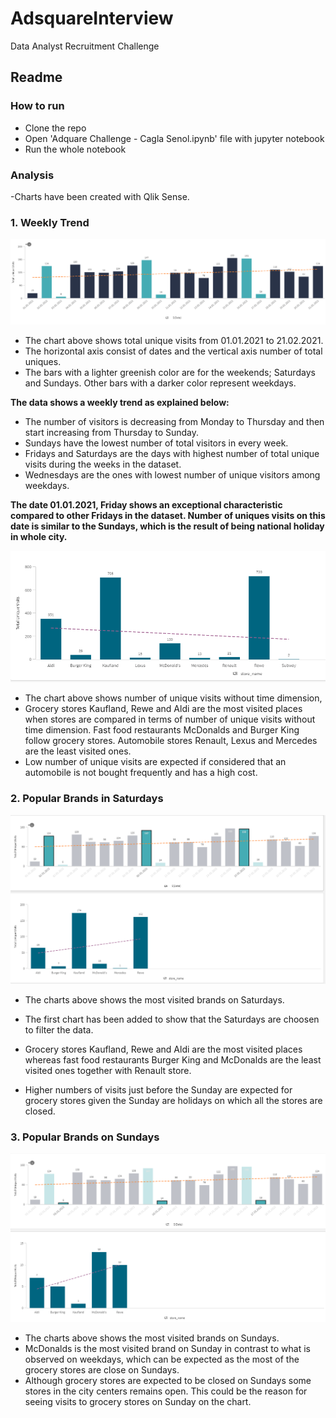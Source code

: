 # AdsquareInterview
Data Analyst Recruitment Challenge

## Readme

### How to run
- Clone the repo
- Open 'Adquare Challenge - Cagla Senol.ipynb' file with jupyter notebook
- Run the whole notebook

### Analysis

-Charts have been created with Qlik Sense.

### 1. Weekly Trend
![Image1](download.png)

- The chart above shows total unique visits from 01.01.2021 to 21.02.2021.
- The horizontal axis consist of dates and the vertical axis number of total uniques.
- The bars with a lighter greenish color are for the weekends; Saturdays and Sundays. Other bars with a darker color represent weekdays.
 
**The data shows a weekly trend as explained below:**
- The number of visitors is decreasing from Monday to Thursday and then start increasing from Thursday to Sunday. 
- Sundays have the lowest number of total visitors in every week.
- Fridays and Saturdays are the days with highest number of total unique visits during the weeks in the dataset.
- Wednesdays are the ones with lowest number of unique visitors among weekdays.

**The date 01.01.2021, Friday shows an exceptional characteristic compared to other Fridays in the dataset. Number of uniques visits on this date is similar to the Sundays, which is the result of being national holiday in whole city.**


![Image2](download_2.png)

- The chart above shows number of unique visits without time dimension,
- Grocery stores Kaufland, Rewe and Aldi are the most visited places when stores are compared in terms of number of unique visits without time dimension. Fast food restaurants McDonalds and Burger King follow grocery stores. Automobile stores Renault, Lexus and Mercedes are the least visited ones. 
- Low number of unique visits are expected if considered that an automobile is not bought frequently and has a high cost.


### 2. Popular Brands in Saturdays

![image3](download_3.png)

- The charts above shows the most visited brands on Saturdays.
- The first chart has been added to show that the Saturdays are choosen to filter the data.

- Grocery stores Kaufland, Rewe and Aldi are the most visited places whereas fast food restaurants Burger King and McDonalds are the least visited ones together with Renault store.
- Higher numbers of visits just before the Sunday are expected for grocery stores given the Sunday are holidays on which all the stores are closed. 


### 3. Popular Brands on Sundays
![image4](download_4.png)

- The charts above shows the most visited brands on Sundays.
- McDonalds is the most visited brand on Sunday in contrast to what is observed on weekdays, which can be expected as the most of the grocery stores are close on Sundays. 
- Although grocery stores are expected to be closed on Sundays some stores in the city centers remains open. This could be the reason for seeing visits to grocery stores on Sunday on the chart.

